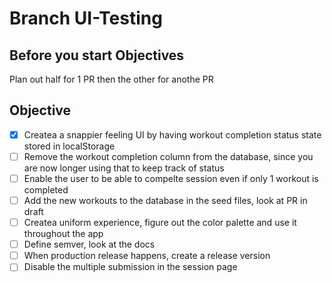 # Branch UI-Testing


## Before you start Objectives
Plan out half for 1 PR then the other for anothe PR


## Objective
- [x] Createa a snappier feeling UI by having workout completion status state stored in localStorage
- [ ] Remove the workout completion column from the database, since you are now longer using that to keep track of status
- [ ] Enable the user to be able to compelte session even if only 1 workout is completed
- [ ] Add the new workouts to the database in the seed files, look at PR in draft
- [ ] Createa uniform experience, figure out the color palette and use it throughout the app
- [ ] Define semver, look at the docs
- [ ] When production release happens, create a release version
- [ ] Disable the multiple submission in the session page